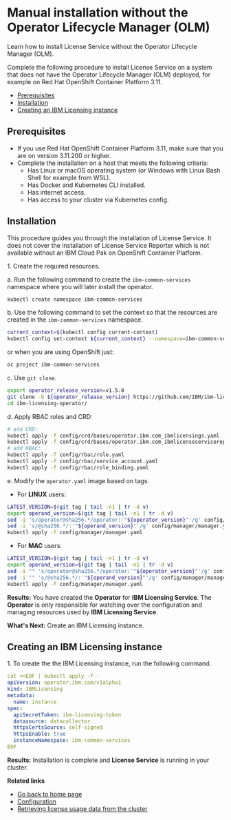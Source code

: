 # Manual installation without the Operator Lifecycle Manager (OLM)

Learn how to install License Service without the Operator Lifecycle Manager (OLM).

Complete the following procedure to install License Service on a system that does not have the Operator Lifecycle Manager (OLM) deployed, for example on Red Hat OpenShift Container Platform 3.11.

- [Prerequisites](#prerequisites)
- [Installation](#installation)
- [Creating an IBM Licensing instance](#creating-an-ibm-licensing-instance)

## Prerequisites

- If you use Red Hat OpenShift Container Platform 3.11, make sure that you are on version 3.11.200 or higher.
- Complete the installation on a host that meets the following criteria:
    - Has Linux or macOS operating system (or Windows with Linux Bash Shell for example from WSL).
    - Has Docker and Kubernetes CLI installed.
    - Has internet access.
    - Has access to your cluster via Kubernetes config.

## Installation

This procedure guides you through the installation of License Service. It does not cover the installation of License Service Reporter which is not available without an IBM Cloud Pak on OpenShift Container Platform.

1\. Create the required resources.

a. Run the following command to create the `ibm-common-services` namespace where you will later install the operator.

```bash
kubectl create namespace ibm-common-services
```

b. Use the following command to set the context so that the resources are created in the `ibm-common-services` namespace.

```bash
current_context=$(kubectl config current-context)
kubectl config set-context ${current_context} --namespace=ibm-common-services
```

or when you are using OpenShift just:

```bash
oc project ibm-common-services
```

c. Use `git clone`.

```bash
export operator_release_version=v1.5.0
git clone -b ${operator_release_version} https://github.com/IBM/ibm-licensing-operator.git
cd ibm-licensing-operator/
```

d. Apply RBAC roles and CRD:

```bash
# add CRD:
kubectl apply -f config/crd/bases/operator.ibm.com_ibmlicensings.yaml
kubectl apply -f config/crd/bases/operator.ibm.com_ibmlicenseservicereporters.yaml
# add RBAC:
kubectl apply -f config/rbac/role.yaml
kubectl apply -f config/rbac/service_account.yaml
kubectl apply -f config/rbac/role_binding.yaml
```

e. Modify the `operator.yaml` image based on tags.

- For **LINUX** users:

```bash
LATEST_VERSION=$(git tag | tail -n1 | tr -d v)
export operand_version=$(git tag | tail -n1 | tr -d v)
sed -i 's/operator@sha256.*/operator:'"${operator_version}"'/g' config/manager/manager.yaml
sed -i 's/@sha256.*/:'"${operand_version}"'/g' config/manager/manager.yaml
kubectl apply -f config/manager/manager.yaml
```

- For **MAC** users:

```bash
LATEST_VERSION=$(git tag | tail -n1 | tr -d v)
export operand_version=$(git tag | tail -n1 | tr -d v)
sed -i "" 's/operator@sha256.*/operator:'"${operator_version}"'/g' config/manager/manager.yaml
sed -i "" 's/@sha256.*/:'"${operand_version}"'/g' config/manager/manager.yaml
kubectl apply -f config/manager/manager.yaml
```

**Results:**
You have created the **Operator** for **IBM Licensing Service**. The **Operator** is only responsible for watching over the configuration and managing resources used by **IBM Licensing Service**.

**What's Next:**
Create an IBM Licensing instance.

## Creating an IBM Licensing instance

1\. To create the the IBM Licensing instance, run the following command.

```yaml
cat <<EOF | kubectl apply -f -
apiVersion: operator.ibm.com/v1alpha1
kind: IBMLicensing
metadata:
  name: instance
spec:
  apiSecretToken: ibm-licensing-token
  datasource: datacollector
  httpsCertsSource: self-signed
  httpsEnable: true
  instanceNamespace: ibm-common-services
EOF
```

**Results:**
Installation is complete and **License Service** is running in your cluster.

<b>Related links</b>

- [Go back to home page](../License_Service_main.md#documentation)
- [Configuration](Configuration.md)
- [Retrieving license usage data from the cluster](Retrieving_data.md)
